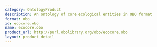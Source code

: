 ```yaml
---
category: OntologyProduct
description: An ontology of core ecological entities in OBO format
format: obo
id: ecocore.obo
name: ecocore.obo
product_url: http://purl.obolibrary.org/obo/ecocore.obo
layout: product_detail
---
```

